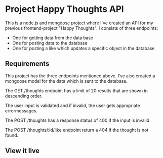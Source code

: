 # Project Happy Thoughts API

This is a node.js and mongoose project where I've created an API for my previous frontend-project "Happy Thoughts".
I consists of three endpoints:

- One for getting data from the data base
- One for posting data to the database
- One for posting a like which updates a specific object in the database

## Requirements

This project has the three endpoints mentioned above. I've also created a mongoose model for the data which is sent to the database.

The GET /thoughts endpoint has a limit of 20 results that are shown in descending order.

The user input is validated and if invalid, the user gets appropriate errormessages.

The POST /thoughts has a response status of 400 if the input is invalid.

The POST /thoughts/:id/like endpoint return a 404 if the thought is not found.

## View it live

